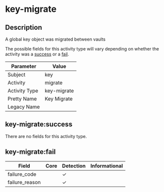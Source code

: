 key-migrate
===========

Description
-----------
A global key object was migrated between vaults

The possible fields for this activity type will vary depending on whether the activity was a [success](#key-migratesuccess) or a [fail](#key-migratefail).

| Parameter     | Value       |
| ------------- | ----------- |
| Subject       | key         |
| Activity      | migrate     |
| Activity Type | key-migrate |
| Pretty Name   | Key Migrate |
| Legacy Name   |             |

key-migrate:success
-------------------

There are no fields for this activity type.


key-migrate:fail
----------------

| Field          | Core | Detection | Informational |
| -------------- | ---- | --------- | ------------- |
| failure_code   |      | &#10003;  |               |
| failure_reason |      | &#10003;  |               |